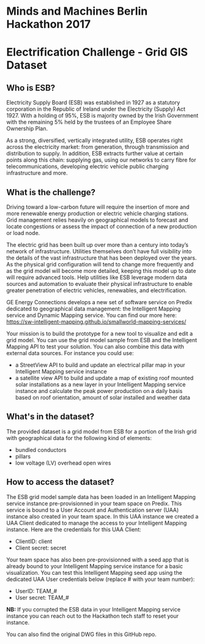 # Minds and Machines Berlin Hackathon 2017
# Electrification Challenge - Grid GIS Dataset

## Who is ESB?
Electricity Supply Board (ESB) was established in 1927 as a statutory corporation in the Republic of Ireland under the Electricity (Supply) Act 1927. With a holding of 95%, ESB is majority owned by the Irish Government with the remaining 5% held by the trustees of an Employee Share Ownership Plan.  

As a strong, diversified, vertically integrated utility, ESB operates right across the electricity market: from generation, through transmission and distribution to supply. In addition, ESB extracts further value at certain points along this chain: supplying gas, using our networks to carry fibre for telecommunications, developing electric vehicle public charging infrastructure and more.


## What is the challenge?
Driving toward a low-carbon future will require the insertion of more and more renewable energy production or electric vehicle charging stations. Grid management relies heavily on geographical models to forecast and locate congestions or assess the impact of connection of a new production or load node.

The electric grid has been built up over more than a century into today’s network of infrastructure. Utilities themselves don’t have full visibility into the details of the vast infrastructure that has been deployed over the years. As the physical grid configuration will tend to change more frequently and as the grid model will become more detailed, keeping this model up to date will require advanced tools. Help utilities like ESB leverage modern data sources and automation to evaluate their physical infrastructure to enable greater penetration of electric vehicles, renewables, and electrification.

GE Energy Connections develops a new set of software service on Predix dedicated to geographical data management: the Intelligent Mapping service and Dynamic Mapping service. You can find our more here:
https://sw-intelligent-mapping.github.io/smallworld-mapping-services/

Your mission is to build the prototype for a new tool to visualize and edit a grid model. You can use the grid model sample from ESB and the Intelligent Mapping API to test your solution. You can also combine this data with external data sources.
For instance you could use:
- a StreetView API to build and update an electrical pillar map in your Intelligent Mapping service instance
- a satellite view API to build and update a map of existing roof mounted solar installations as a new layer in your Intelligent Mapping service instance and calculate the peak power production on a daily basis based on roof orientation, amount of solar installed and weather data


## What's in the dataset?
The provided dataset is a grid model from ESB for a portion of the Irish grid with geographical data for the following kind of elements:
- bundled conductors
- pillars
- low voltage (LV) overhead open wires


## How to access the dataset?
The ESB grid model sample data has been loaded in an Intelligent Mapping service instance pre-provisionned in your team space on Predix. This service is bound to a User Account and Authentication server (UAA) instance also created in your team space. In this UAA instance we created a UAA Client dedicated to manage the access to your Intelligent Mapping instance.
Here are the credentials for this UAA Client:
- ClientID: client
- Client secret: secret

Your team space has also been pre-provisionned with a seed app that is already bound to your Intelligent Mapping service instance for a basic visualization.
You can test this Intelligent Mapping seed app using the dedicated UAA User credentials below (replace # with your team number):
- UserID: TEAM_#
- User secret: TEAM_#

**NB:** If you corrupted the ESB data in your Intelligent Mapping service instance you can reach out to the Hackathon tech staff to reset your instance.

You can also find the original DWG files in this GitHub repo.
